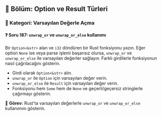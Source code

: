 ## 📘 Bölüm: Option ve Result Türleri  
### 🔹 Kategori: Varsayılan Değerle Açma  
#### ❓ Soru 187: `unwrap_or` ve `unwrap_or_else` kullanımı

Bir `Option<&str>` alan ve `i32` döndüren bir Rust fonksiyonu yazın. Eğer option `None` ise veya parse işlemi başarısız olursa, `unwrap_or` ve `unwrap_or_else` ile varsayılan değerler sağlayın. Farklı girdilerle fonksiyonun nasıl çağrılacağını gösterin.

- Girdi olarak `Option<&str>` alın.
- `unwrap_or` ile `Option` için varsayılan değer verin.
- `unwrap_or_else` ile `Result` için varsayılan değer verin.
- Fonksiyonu hem `Some` hem de `None` ve geçerli/geçersiz stringlerle çağırmayı gösterin.

🔧 **Görev:** Rust'ta varsayılan değerlerle `unwrap_or` ve `unwrap_or_else` kullanımını gösterin.
